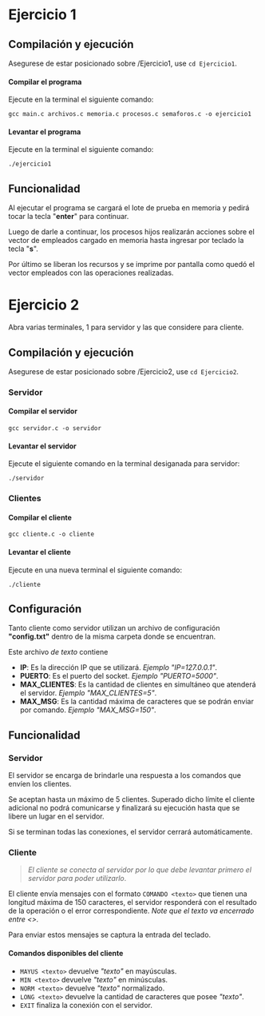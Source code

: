 # Ejercicio 1

## Compilación y ejecución

Asegurese de estar posicionado sobre /Ejercicio1, use `cd Ejercicio1`.

#### Compilar el programa
Ejecute en la terminal el siguiente comando:

```
gcc main.c archivos.c memoria.c procesos.c semaforos.c -o ejercicio1
```

#### Levantar el programa
Ejecute en la terminal el siguiente comando: 
```
./ejercicio1
```

## Funcionalidad

Al ejecutar el programa se cargará el lote de prueba en memoria y pedirá tocar la tecla "__enter__" para continuar.

Luego de darle a continuar, los procesos hijos realizarán acciones sobre el vector de empleados cargado en memoria hasta ingresar por teclado la tecla "__s__".

Por último se liberan los recursos y se imprime por pantalla como quedó el vector empleados con las operaciones realizadas.

# Ejercicio 2

Abra varias terminales, 1 para servidor y las que considere para cliente.

## Compilación y ejecución

Asegurese de estar posicionado sobre /Ejercicio2, use `cd Ejercicio2`.

### Servidor

#### Compilar el servidor

```
gcc servidor.c -o servidor
```

#### Levantar el servidor
Ejecute el siguiente comando en la terminal desiganada para servidor:
```
./servidor
```

### Clientes

#### Compilar el cliente

```
gcc cliente.c -o cliente
```

#### Levantar el cliente
Ejecute en una nueva terminal el siguiente comando: 
```
./cliente
```

## Configuración

Tanto cliente como servidor utilizan un archivo de configuración __"config.txt"__ dentro de la misma carpeta donde se encuentran.

Este archivo _de texto_ contiene
- __IP__: Es la dirección IP que se utilizará. _Ejemplo "IP=127.0.0.1"_.
- __PUERTO__: Es el puerto del socket. _Ejemplo "PUERTO=5000"_.
- __MAX_CLIENTES__: Es la cantidad de clientes en simultáneo que atenderá el servidor. _Ejemplo "MAX_CLIENTES=5"_.
- __MAX_MSG__: Es la cantidad máxima de caracteres que se podrán enviar por comando. _Ejemplo "MAX_MSG=150"_.

## Funcionalidad

### Servidor

El servidor se encarga de brindarle una respuesta a los comandos que envíen los clientes.

Se aceptan hasta un máximo de 5 clientes. Superado dicho límite el cliente adicional no podrá comunicarse y finalizará su ejecución hasta que se libere un lugar en el servidor.

Si se terminan todas las conexiones, el servidor cerrará automáticamente.

### Cliente

> _El cliente se conecta al servidor por lo que debe levantar primero el servidor para poder utilizarlo_.

El cliente envía mensajes con el formato `COMANDO <texto>` que tienen una longitud máxima de 150 caracteres, el servidor responderá con el resultado de la operación o el error correspondiente. _Note que el texto va encerrado entre <>._

Para enviar estos mensajes se captura la entrada del teclado.

#### Comandos disponibles del cliente

- `MAYUS <texto>` devuelve _"texto"_ en mayúsculas.
- `MIN <texto>` devuelve _"texto"_ en minúsculas.
- `NORM <texto>` devuelve _"texto"_ normalizado.
- `LONG <texto>` devuelve la cantidad de caracteres que posee _"texto"_.
- `EXIT` finaliza la conexión con el servidor.